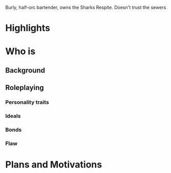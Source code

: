 Burly, half-orc bartender, owns the Sharks Respite.
Doesn't trust the sewers
# Highlights
# Who is 
## Background
## Roleplaying 
### Personality traits
### Ideals
### Bonds
### Flaw
# Plans and Motivations